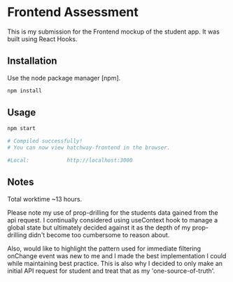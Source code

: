 # Frontend Assessment

This is my submission for the Frontend mockup of the student app. It was built using React Hooks.

## Installation

Use the node package manager [npm].

```bash
npm install
```

## Usage

```python
npm start

# Compiled successfully!
# You can now view hatchway-frontend in the browser.

#Local:            http://localhost:3000
```

## Notes

Total worktime ~13 hours.

Please note my use of prop-drilling for the students data gained from the api request. I continually considered using useContext hook to manage a global state but ultimately decided against it as the depth of my prop-drilling didn't become too cumbersome to reason about.

Also, would like to highlight the pattern used for immediate filtering onChange event was new to me and I made the best implementation I could while maintaining best practice. This is also why I decided to only make an initial API request for student and treat that as my 'one-source-of-truth'.
